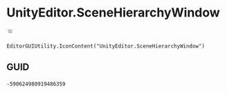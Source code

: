 # UnityEditor.SceneHierarchyWindow
![](/img/UnityEditor.SceneHierarchyWindow.png)

``` CSharp
EditorGUIUtility.IconContent("UnityEditor.SceneHierarchyWindow")
```
## GUID
```
-590624980919486359
```
